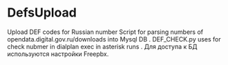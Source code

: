 # DefsUpload
Upload DEF codes for Russian number
Script for parsing numbers of opendata.digital.gov.ru/downloads into Mysql DB .
DEF_CHECK.py uses for check nubmer in dialplan exec in asterisk runs .
Для доступа к БД используются настройки Freepbx.
